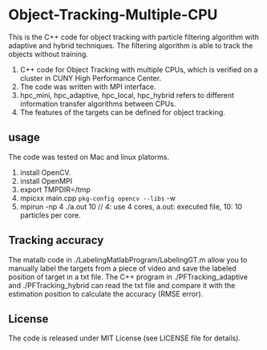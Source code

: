 # Object-Tracking-Multiple-CPU
This is the C++ code for object tracking with particle filtering algorithm with adaptive and hybrid techniques.
The filtering algorithm is able to track the objects without training.

1. C++ code for Object Tracking with multiple CPUs, which is verified on a cluster in CUNY High Performance Center.
2. The code was written with MPI interface.
3. hpc_mini, hpc_adaptive, hpc_local, hpc_hybrid refers to different information transfer algorithms between CPUs.
3. The features of the targets can be defined for object tracking.

<p align="center"><source src="/build/videos/arcnet.io(7-sec).mp4" type=video/mp4></p>



## usage
The code was tested on Mac and linux platorms.
1. install OpenCV.
2. install OpenMPI
3. export TMPDIR=/tmp
4. mpicxx main.cpp `pkg-config opencv --libs` -w
5. mpirun -np 4 ./a.out 10  // 4: use 4 cores, a.out: executed file, 10: 10 particles per core.

## Tracking accuracy

The matalb code in ./LabelingMatlabProgram/LabelingGT.m allow you to manually label the targets from a piece of video and save the labeled position of target in a txt file. The C++ program in ./PFTracking_adaptive and ./PFTracking_hybrid can read the txt file and compare it with the estimation position to calculate the accuracy (RMSE error).

## License
The code is released under MIT License (see LICENSE file for details).

